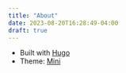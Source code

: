 ```yaml
---
title: "About"
date: 2023-08-20T16:28:49-04:00
draft: true
---
```


- Built with [Hugo](https://gohugo.io)
- Theme: [Mini](https://themes.gohugo.io/themes/hugo-theme-cactus-plus/)

